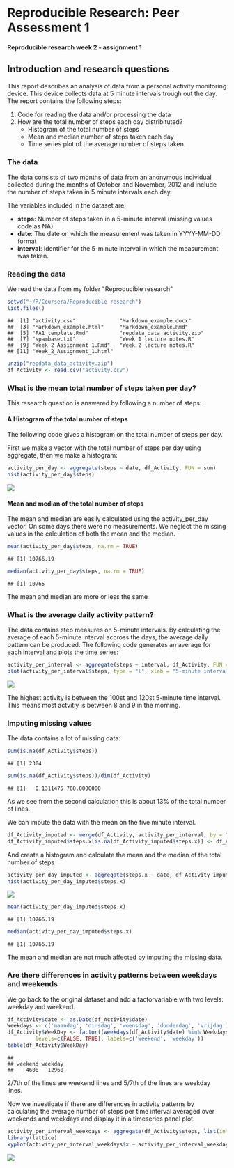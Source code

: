 # Reproducible Research: Peer Assessment 1


#### Reproducible research week 2 - assignment 1

## Introduction and research questions
This report describes an analysis of data from a personal activity monitoring device. This device collects data at 5 minute intervals trough out the day. The report contains the following steps:

1. Code for reading the data and/or processing the data
2. How are the total number of steps each day distribituted? 
      + Histogram of the total number of steps
      + Mean and median number of steps taken each day
      + Time series plot of the average number of steps taken.


### The data
The data consists of two months of data from an anonymous individual collected during the months of October and November, 2012 and include the number of steps taken in 5 minute intervals each day.

The variables included in the dataset are:

- __steps__: Number of steps taken in a 5-minute interval (missing values code as NA)
- **date**: The date on which the measurement was taken in YYYY-MM-DD format
- **interval**: Identifier for the 5-minute interval in which the measurement was taken.


### Reading the data
We read the data from my folder "Reproducible research"

```r
setwd("~/R/Coursera/Reproducible research")
list.files()
```

```
##  [1] "activity.csv"              "Markdown_example.docx"    
##  [3] "Markdown_example.html"     "Markdown_example.Rmd"     
##  [5] "PA1_template.Rmd"          "repdata_data_activity.zip"
##  [7] "spambase.txt"              "Week 1 lecture notes.R"   
##  [9] "Week 2 Assignment 1.Rmd"   "Week 2 lecture notes.R"   
## [11] "Week_2_Assignment_1.html"
```

```r
unzip("repdata_data_activity.zip")
df_Activity <- read.csv("activity.csv")
```

### What is the mean total number of steps taken per day? 
This research question is answered by following a number of steps:

#### A Histogram of the total number of steps

The following code gives a histogram on the total number of steps per day.

First we make a vector with the total number of steps per day using aggregate, then we make a histogram:


```r
activity_per_day <- aggregate(steps ~ date, df_Activity, FUN = sum)
hist(activity_per_day$steps)
```

![](PA1_template_files/figure-html/unnamed-chunk-2-1.png)<!-- -->

#### Mean and median of the total number of steps
The mean and median are easily calculated using the activity_per_day vector. On some days there were no measurements. We neglect the missing values in the calculation of both the mean and the median.


```r
mean(activity_per_day$steps, na.rm = TRUE)
```

```
## [1] 10766.19
```

```r
median(activity_per_day$steps, na.rm = TRUE)
```

```
## [1] 10765
```

The mean and median are more or less the same

### What is the average daily activity pattern?
The data contains step measures on 5-minute intervals. By calculating the average of each 5-minute interval accross the days, the average daily pattern can be produced. The following code generates an average for each interval and plots the time series:


```r
activity_per_interval <- aggregate(steps ~ interval, df_Activity, FUN = mean)
plot(activity_per_interval$steps, type = "l", xlab = "5-minute interval", ylab = "average number of steps")
```

![](PA1_template_files/figure-html/unnamed-chunk-4-1.png)<!-- -->

The highest activity is between the 100st and 120st 5-minute time interval. This means most actvitiy is between 8 and 9 in the morning.

### Imputing missing values
The data contains a lot of missing data:


```r
sum(is.na(df_Activity$steps))
```

```
## [1] 2304
```

```r
sum(is.na(df_Activity$steps))/dim(df_Activity)
```

```
## [1]   0.1311475 768.0000000
```
As we see from the second calculation this is about 13% of the total number of lines.

We can impute the data with the mean on the five minute interval. 


```r
df_Activity_imputed <- merge(df_Activity, activity_per_interval, by = "interval")
df_Activity_imputed$steps.x[is.na(df_Activity_imputed$steps.x)] <- df_Activity_imputed$steps.y[is.na(df_Activity_imputed$steps.x)]
```

And create a histogram and calculate the mean and the median of the total number of steps


```r
activity_per_day_imputed <- aggregate(steps.x ~ date, df_Activity_imputed, FUN = sum)
hist(activity_per_day_imputed$steps.x)
```

![](PA1_template_files/figure-html/unnamed-chunk-7-1.png)<!-- -->

```r
mean(activity_per_day_imputed$steps.x)
```

```
## [1] 10766.19
```

```r
median(activity_per_day_imputed$steps.x)
```

```
## [1] 10766.19
```
The mean and median are not much affected by imputing the missing data.

### Are there differences in activity patterns between weekdays and weekends
We go back to the original dataset and add a factorvariable with two levels: weekday and weekend.


```r
df_Activity$date <- as.Date(df_Activity$date)
Weekdays <- c('maandag', 'dinsdag', 'woensdag', 'donderdag', 'vrijdag')
df_Activity$WeekDay <- factor((weekdays(df_Activity$date) %in% Weekdays), 
         levels=c(FALSE, TRUE), labels=c('weekend', 'weekday'))
table(df_Activity$WeekDay)
```

```
## 
## weekend weekday 
##    4608   12960
```
2/7th of the lines are weekend lines and 5/7th of the lines are weekday lines. 

Now we investigate if there are differences in activity patterns by calculating the average number of steps per time interval averaged over weekends and weekdays and display it in a timeseries panel plot.


```r
activity_per_interval_weekdays <- aggregate(df_Activity$steps, list(interval = df_Activity$interval, weekday = df_Activity$WeekDay), mean, na.rm =TRUE)
library(lattice)
xyplot(activity_per_interval_weekdays$x ~ activity_per_interval_weekdays$interval | activity_per_interval_weekdays$weekday, type = "l", layout = c(1,2), xlab = "5-minute interval", ylab = "Average steps")
```

![](PA1_template_files/figure-html/unnamed-chunk-9-1.png)<!-- -->
